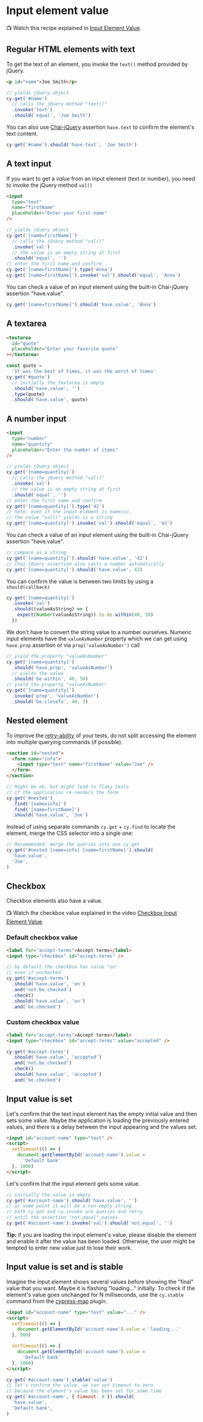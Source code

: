 # Input element value

📺 Watch this recipe explained in [Input Element Value](https://youtu.be/1gmudzqQWFg).

## Regular HTML elements with text

To get the text of an element, you invoke the `text()` method provided by jQuery.

<!-- fiddle Element text -->

```html
<p id="name">Joe Smith</p>
```

```js
// yields jQuery object
cy.get('#name')
  // calls the jQuery method "text()"
  .invoke('text')
  .should('equal', 'Joe Smith')
```

You can also use [Chai-jQuery](https://www.chaijs.com/plugins/chai-jquery/) assertion `have.text` to confirm the element's text content.

```js
cy.get('#name').should('have.text', 'Joe Smith')
```

<!-- fiddle-end -->

## A text input

If you want to get a _value_ from an input element (text or number), you need to invoke the jQuery method `val()`

<!-- fiddle A text input element value -->

```html
<input
  type="text"
  name="firstName"
  placeholder="Enter your first name"
/>
```

```js
// yields jQuery object
cy.get('[name=firstName]')
  // calls the jQuery method "val()"
  .invoke('val')
  // the value is an empty string at first
  .should('equal', '')
// enter the first name and confirm
cy.get('[name=firstName]').type('Anna')
cy.get('[name=firstName]').invoke('val').should('equal', 'Anna')
```

You can check a value of an input element using the built-in Chai-jQuery assertion "have.value".

```js
cy.get('[name=firstName]').should('have.value', 'Anna')
```

<!-- fiddle-end -->

## A textarea

<!-- fiddle Checking textarea value -->

```html
<textarea
  id="quote"
  placeholder="Enter your favorite quote"
></textarea>
```

```js
const quote =
  'It was the best of times, it was the worst of times'
cy.get('#quote')
  // initially the textarea is empty
  .should('have.value', '')
  .type(quote)
  .should('have.value', quote)
```

<!-- fiddle-end -->

## A number input

<!-- fiddle A number input element value -->

```html
<input
  type="number"
  name="quantity"
  placeholder="Enter the number of items"
/>
```

```js
// yields jQuery object
cy.get('[name=quantity]')
  // calls the jQuery method "val()"
  .invoke('val')
  // the value is an empty string at first
  .should('equal', '')
// enter the first name and confirm
cy.get('[name=quantity]').type('42')
// note: even if the input element is numeric,
// the value "val()" yields is a string
cy.get('[name=quantity]').invoke('val').should('equal', '42')
```

You can check a value of an input element using the built-in Chai-jQuery assertion "have.value".

```js
// compare as a string
cy.get('[name=quantity]').should('have.value', '42')
// Chai-jQuery assertion also casts a number automatically
cy.get('[name=quantity]').should('have.value', 42)
```

You can confirm the value is between two limits by using a `should(callback)`

```js
cy.get('[name=quantity]')
  .invoke('val')
  .should((valueAsString) => {
    expect(Number(valueAsString)).to.be.within(40, 50)
  })
```

We don't have to convert the string value to a number ourselves. Numeric input elements have the `valueAsNumber` property which we can get using `have.prop` assertion or via `prop('valueAsNumber')` call

```js
// yield the property "valueAsNumber"
cy.get('[name=quantity]')
  .should('have.prop', 'valueAsNumber')
  // yields the value
  .should('be.within', 40, 50)
// yield the property "valueAsNumber"
cy.get('[name=quantity]')
  .invoke('prop', 'valueAsNumber')
  .should('be.closeTo', 40, 3)
```

<!-- fiddle-end -->

## Nested element

To improve the [retry-ability](https://on.cypress.io/retry-ability) of your tests, do not split accessing the element into multiple querying commands (if possible).

<!-- fiddle Nested element -->

```html
<section id="nested">
  <form name="info">
    <input type="text" name="firstName" value="Joe" />
  </form>
</section>
```

```js
// Might be ok, but might lead to flaky tests
// if the application re-renders the form
cy.get('#nested')
  .find('[name=info]')
  .find('[name=firstName]')
  .should('have.value', 'Joe')
```

Instead of using separate commands `cy.get` + `cy.find` to locate the element, merge the CSS selector into a single one:

```js
// Recommended: merge the queries into one cy.get
cy.get('#nested [name=info] [name=firstName]').should(
  'have.value',
  'Joe',
)
```

<!-- fiddle-end -->

## Checkbox

Checkbox elements also have a value.

📺 Watch the checkbox value explained in the video [Checkbox Input Element Value](https://youtu.be/15F5cK4V-vo).

### Default checkbox value

<!-- fiddle Default checkbox value -->

```html
<label for="accept-terms">Accept terms</label>
<input type="checkbox" id="accept-terms" />
```

```js
// by default the checkbox has value "on"
// even if unchecked
cy.get('#accept-terms')
  .should('have.value', 'on')
  .and('not.be.checked')
  .check()
  .should('have.value', 'on')
  .and('be.checked')
```

<!-- fiddle-end -->

### Custom checkbox value

<!-- fiddle Custom checkbox value -->

```html
<label for="accept-terms">Accept terms</label>
<input type="checkbox" id="accept-terms" value="accepted" />
```

```js
cy.get('#accept-terms')
  .should('have.value', 'accepted')
  .and('not.be.checked')
  .check()
  .should('have.value', 'accepted')
  .and('be.checked')
```

<!-- fiddle-end -->

## Input value is set

Let's confirm that the text input element has the empty initial value and then sets some value. Maybe the application is loading the previously entered values, and there is a delay between the input appearing and the values set.

<!-- fiddle Input value is set after a delay -->

```html hide
<input id="account-name" type="text" />
<script>
  setTimeout(() => {
    document.getElementById('account-name').value =
      'Default bank'
  }, 1000)
</script>
```

Let's confirm that the input element gets some value.

```js
// initially the value is empty
cy.get('#account-name').should('have.value', '')
// at some point it will be a non-empty string
// both cy.get and cy.invoke are queries and retry
// until the assertion "not.equal" passes
cy.get('#account-name').invoke('val').should('not.equal', '')
```

**Tip:** if you are loading the input element's value, please disable the element and enable it after the value has been loaded. Otherwise, the user might be tempted to enter new value just to lose their work.

<!-- fiddle-end -->

## Input value is set and is stable

Imagine the input element shows several values before showing the "final" value that you want. Maybe it is flashing "loading..." initially. To check if the element's value goes unchanged for N milliseconds, use the `cy.stable` command from the [cypress-map](https://github.com/bahmutov/cypress-map) plugin.

<!-- fiddle Input value is set and is stable -->

```html hide
<input id="account-name" type="text" value="..." />
<script>
  setTimeout(() => {
    document.getElementById('account-name').value = 'loading...'
  }, 500)

  setTimeout(() => {
    document.getElementById('account-name').value =
      'Default bank'
  }, 1000)
</script>
```

```js
cy.get('#account-name').stable('value')
// let's confirm the value, we can set timeout to zero
// because the element's value has been set for some time
cy.get('#account-name', { timeout: 0 }).should(
  'have.value',
  'Default bank',
)
```

<!-- fiddle-end -->
